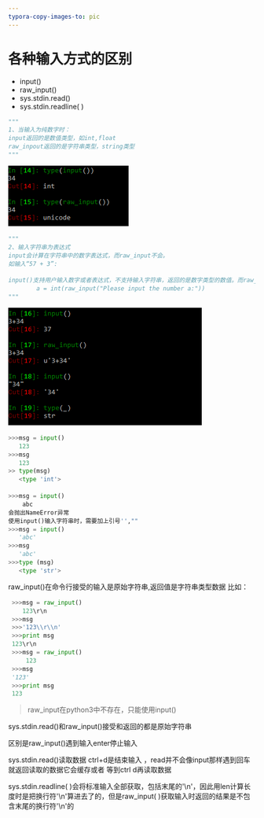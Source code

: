```yaml
---
typora-copy-images-to: pic
---
```


# 各种输入方式的区别

- input()
- raw_input()
- sys.stdin.read()
- sys.stdin.readline( )



```python
"""
1、当输入为纯数字时：
input返回的是数值类型，如int,float
raw_inpout返回的是字符串类型，string类型
"""
```

![1491535004951](pic/1491535004951.png)

```python
"""
2、输入字符串为表达式
input会计算在字符串中的数字表达式，而raw_input不会。
如输入“57 + 3”:

input()支持用户输入数字或者表达式，不支持输入字符串，返回的是数字类型的数值。而raw_input()捕获的是最原始的输入，也就是说返回的是一个字符串，所以如果输入的是数字，那么我们必须要进行强制转换。例如：
        a = int(raw_input("Please input the number a:"))
"""
```

![1491535241956](pic/1491535241956.png)

```python
>>>msg = input()
   123
>>>msg
   123
>> type(msg)
   <type 'int'>

>>>msg = input()
    abc
会抛出NameError异常
使用input()输入字符串时，需要加上引号'',""
>>>msg = input()
   'abc'
>>>msg
   'abc'
>>>type (msg)
   <type 'str'>
```

raw_input()在命令行接受的输入是原始字符串,返回值是字符串类型数据
比如：

```python
 >>>msg = raw_input()
    123\r\n
 >>>msg
 >>>'123\\r\\n'
 >>>print msg
 123\r\n
 >>>msg = raw_input()
     123
 >>>msg
 '123'
 >>>print msg
 123
```

> raw_input在python3中不存在，只能使用input()

sys.stdin.read()和raw_input()接受和返回的都是原始字符串

区别是raw_input()遇到输入enter停止输入

sys.stdin.read()读取数据 ctrl+d是结束输入 ，read并不会像input那样遇到回车就返回读取的数据它会缓存或者 等到ctrl d再读取数据

sys.stdin.readline( )会将标准输入全部获取，包括末尾的'\n'，因此用len计算长度时是把换行符'\n'算进去了的，但是raw_input( )获取输入时返回的结果是不包含末尾的换行符'\n'的





























